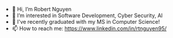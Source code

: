 - 👋 Hi, I’m Robert Nguyen
- 👀 I’m interested in Software Development, Cyber Security, AI
- 🌱 I've recently graduated with my MS in Computer Science!
- 📫 How to reach me: https://www.linkedin.com/in/rtnguyen95/

<!---
rtnguyen95/rtnguyen95 is a ✨ special ✨ repository because its `README.md` (this file) appears on your GitHub profile.
You can click the Preview link to take a look at your changes.
--->
